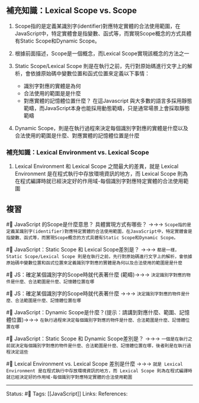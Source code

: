 ## 補充知識：Lexical Scope vs. Scope

1. Scope指的是定義某識別字(identifier)對應特定實體的合法使用範圍，在JavaScript中，特定實體會是指變數、函式等，而實現Scope概念的方式具體有Static Scope和Dynamic Scope。

2. 根據前面描述，Scope是一個概念，而Lexical Scope實現該概念的方法之一

3. Static Scope/Lexical Scope 則是在執行之前，先行對原始碼進行文字上的解析，會依據原始碼中變數位置和函式位置來定義以下事情：
 	-  識別字對應的實體是為何
 	-  合法使用的範圍是是什麼
 	-  對應實體的記憶體位置什麼？
 在這Javascript 與大多數的語言多採用靜態範疇，而JavaScript本身也能採用動態範疇，只是通常場景上會採取靜態範疇

4. Dynamic Scope，則是在執行過程來決定每個識別字對應的實體是什麼以及合法使用的範圍是什麼、對應實體的記憶體位置是什麼

  
 
### 補充知識：Lexical Environment vs. Lexical Scope

1. Lexical Environment 和 Lexical Scope 之間最大的差異，就是 Lexical Environment 是在程式執行中存放環境資訊的地方，而 Lexical Scope 則為在程式編譯時就已經決定好的作用域-每個識別字對應特定實體的合法使用範圍


## 複習
#🧠 JavaScript 的Scope是什麼意思？ 具體實現方式有哪些？ ->->-> `Scope指的是定義某識別字(identifier)對應特定實體的合法使用範圍，在JavaScript中，特定實體會是指變數、函式等，而實現Scope概念的方式具體有Static Scope和Dynamic Scope。`
<!--SR:!2023-02-04,144,250-->


#🧠 JavaScript：Static Scope 和 Lexical Scope差別是？ ->->-> `都是一樣，Static Scope/Lexical Scope 則是在執行之前，先行對原始碼進行文字上的解析，會依據原始碼中變數位置和函式位置來定義識別字對應的實體是為何以及合法使用的範圍是是什麼`
<!--SR:!2023-09-20,278,250-->


#🧠 JS：確定某個識別字的Scope時就代表著什麼 (範疇)->->-> `決定識別字對應的物件是什麼、合法範圍是什麼、記憶體位置在哪`
<!--SR:!2022-12-17,35,241-->

#🧠 JS：確定某個識別字的Scope時就代表著什麼 ->->-> `決定識別字對應的物件是什麼、合法範圍是什麼、記憶體位置在哪`
<!--SR:!2022-12-20,37,241-->

#🧠 JavaScript：Dynamic Scope是什麼？(提示：請講到對應什麼、範圍、記憶體位置)->->-> `在執行過程來決定每個識別字對應的物件是什麼、合法範圍是什麼、記憶體位置在哪`
<!--SR:!2023-04-18,181,230-->

#🧠 JavaScript：Static Scope 和 Dynamic Scope差別是？ ->->-> `一個是在執行之前就決定每個識別字對應的物件是什麼、合法範圍是什麼、記憶體位置在哪，後者則是在執行過程決定這些`
<!--SR:!2023-03-08,96,226-->

#🧠 Lexical Environment vs. Lexical Scope 差別是什麼 ->->-> `就是 Lexical Environment 是在程式執行中存放環境資訊的地方，而 Lexical Scope 則為在程式編譯時就已經決定好的作用域-每個識別字對應特定實體的合法使用範圍`
<!--SR:!2023-01-18,80,190-->

---
Status: #🌱 
Tags:
[[JavaScript]]
Links:
References: